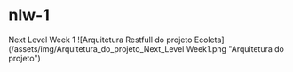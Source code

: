 # nlw-1
Next Level Week 1
![Arquitetura Restfull do projeto Ecoleta](/assets/img/Arquitetura_do_projeto_Next_Level Week1.png "Arquitetura do projeto")